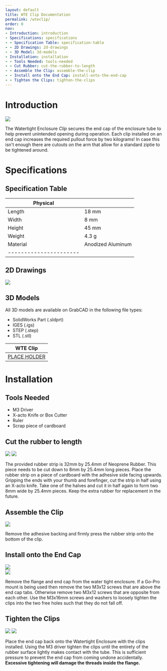 ```yaml
---
layout: default
title: WTE Clip Documentation
permalink: /wteclip/
order: 0
nav:
- Introduction: introduction
- Specifications: specifications
- - Specification Table: specification-table
- - 2D Drawings: 2d-drawings
- - 3D Model: 3d-models
- Installation: installation
- - Tools Needed: tools-needed
- - Cut Rubber: cut-the-rubber-to-length
- - Assemble the Clip: assemble-the-clip
- - Install onto the End Cap: install-onto-the-end-cap
- - Tighten the Clips: tighten-the-clips
---
```


# Introduction

<img src="/wteclip/cad/IMG_1856.JPG" class="img-center" style="max-width:800px"  />

The Watertight Enclosure *Clip* secures the end cap of the enclosure tube to help prevent unintended opening during operation. Each clip installed on an end cap increases the required pullout force by two kilograms! In case this isn't enough there are cutouts on the arm that allow for a standard ziptie to be tightened around. 

# Specifications

## Specification Table

|  **Physical**  |          |
| ------------- | --------- |
| Length | 18 mm | 0.7 in |
| Width | 8 mm | 0.3 in |
| Height | 45 mm | 1.8 in |
| Weight | 4.3 g | 0.01 lbs |
| Material | Anodized Aluminum |
|----------------------|

## 2D Drawings

<img src="/wteclip/cad/WTECLIP-M-ARM-R1-PUBLIC.PNG" class="img-responsive" style="max-width:800px"  />

## 3D Models

All 3D models are available on GrabCAD in the following file types:

- SolidWorks Part (.sldprt)
- IGES (.igs) 
- STEP (.step)
- STL (.stl)

|		**WTE Clip**      |
| ----------------------- |
| [PLACE HOLDER](#) |

# Installation

## Tools Needed
  * M3 Driver
  * X-acto Knife or Box Cutter
  * Ruler
  * Scrap piece of cardboard
  
## Cut the rubber to length

<img src="/wteclip/cad/IMG_1830.JPG" class="img-responsive img-center" style="max-width:800px"  />

<img src="/wteclip/cad/WTECLIP-MISC-INSTRUCTIONS-RUBBER-STRIP.PNG" class="img-responsive img-center" style="max-width:800px"  />

The provided rubber strip is 32mm by 25.4mm of Neoprene Rubber. This piece needs to be cut down to 8mm by 25.4mm long pieces. Place the rubber strip on a piece of cardboard with the adhesive side facing upwards. Gripping the ends with your thumb and forefinger, cut the strip in half using an X-acto knife. Take one of the halves and cut it in half again to form two 8mm wide by 25.4mm pieces. Keep the extra rubber for replacement in the future. 

## Assemble the Clip

<img src="/wteclip/cad/IMG_1834.JPG" class="img-responsive img-center" style="max-width:600px"  />

Remove the adhesive backing and firmly press the rubber strip onto the bottom of the clip. 

## Install onto the End Cap

<div class="row">
	<div class="col-sm-6">
		<img src="/wteclip/cad/IMG_1846.JPG" class="img-responsive img-center" style="max-width:400px"  />
	</div>
	<div class="col-sm-6">
		<img src="/wteclip/cad/IMG_1843.JPG" class="img-responsive img-center" style="max-width:400px"  />
	</div>
</div>

Remove the flange and end cap from the water tight enclosure. If a Go-Pro mount is being used then remove the two M3x12 screws that are above the end cap tabs. Otherwise remove two M3x12 screws that are opposite from each other. Use the M3x16mm screws and washers to loosely tighten the clips into the two free holes such that they do not fall off.

## Tighten the Clips

<img src="/wteclip/cad/IMG_1848.JPG" class="img-responsive img-center" style="max-width:800px"  />

<img src="/wteclip/cad/IMG_1852.JPG" class="img-responsive img-center" style="max-width:800px"  />

Place the end cap back onto the Watertight Enclosure with the clips installed. Using the M3 driver tighten the clips until the entirety of the rubber surface lightly makes contact with the tube. This is sufficient pressure to prevent the end cap from coming undone accidentally. **Excessive tightening will damage the threads inside the flange.**
